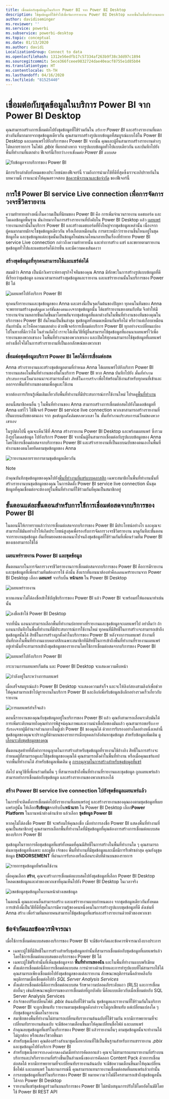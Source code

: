 ```yaml
---
title: เชื่อมต่อกับชุดข้อมูลในบริการ Power BI จาก Power BI Desktop
description: ใช้ชุดข้อมูลที่ใช้ทั่วไปเพื่อจัดการรายงาน Power BI Desktop หลายชิ้นในพื้นที่ทำงานหลายแห่ง พร้อมจัดการวงจรชีวิตรายงานของคุณ
author: davidiseminger
ms.reviewer: ''
ms.service: powerbi
ms.subservice: powerbi-desktop
ms.topic: conceptual
ms.date: 01/13/2020
ms.author: davidi
LocalizationGroup: Connect to data
ms.openlocfilehash: 1312e56edfb17c57334af263b9f38c3dd97c1894
ms.sourcegitcommit: 5ece366fceee9832724dae40eacf8755e1d85b04
ms.translationtype: HT
ms.contentlocale: th-TH
ms.lasthandoff: 04/16/2020
ms.locfileid: "81525440"
---
```

# <a name="connect-to-datasets-in-the-power-bi-service-from-power-bi-desktop"></a>เชื่อมต่อกับชุดข้อมูลในบริการ Power BI จาก Power BI Desktop

คุณสามารถสร้างการเชื่อมต่อไปยังชุดข้อมูลที่ใช้ร่วมกันใน *บริการ Power BI* และสร้างรายงานที่แตกต่างกันที่มากมายจากชุดข้อมูลเดียวกัน คุณสามารถสร้างรูปแบบข้อมูลที่สมบูรณ์แบบได้ใน Power BI Desktop และเผยแพร่ไปยังบริการของ Power BI จากนั้น คุณและผู้อื่นสามารถสร้างรายงานต่างๆ ได้หลายรายการ ในไฟล์ *.pbix* ที่แยกต่างหาก จากรูปแบบข้อมูลทั่วไปแบบเดียวกัน และบันทึกไปยังพื้นที่ทำงานที่แตกต่าง ฟีเจอร์นี้เรียกว่า*การเชื่อมต่อ Power BI แบบสด*

![รับข้อมูลจากบริการของ Power BI](media/desktop-report-lifecycle-datasets/report-lifecycle_01.png)

มีการเรียงลำดับทั้งหมดของประโยชน์ของฟีเจอร์นี้ รวมถึงการนำมาใช้ที่ดีที่สุดซึ่งเราจะอภิปรายกันในบทความนี้ เราแนะนำให้คุณตรวจสอบ [ข้อควรพิจารณาและข้อจำกัด](#limitations-and-considerations) ของฟีเจอร์นี้

## <a name="using-a-power-bi-service-live-connection-for-report-lifecycle-management"></a>การใช้ Power BI service Live connection เพื่อการจัดการวงจรชีวิตรายงาน

ความท้าทายอย่างหนึ่งในความเป็นที่นิยมของ Power BI คือ การเพิ่มจำนวนรายงาน แดชบอร์ด และโมเดลข้อมูลพื้นฐาน มันง่ายมากในการสร้างรายงานที่บังคับใน Power BI Desktop แล้ว [เผยแพร่](desktop-upload-desktop-files.md) รายงานเหล่านั้นในบริการ Power BI และสร้างแดชบอร์ดที่ยิ่งใหญ่จากชุดข้อมูลเหล่านั้น เนื่องจากผู้คนมากมายมักจะใชชุดข้อมูลเดียวกัน หรือเกือบเหมือนกัน การตระหนักว่ารายงานชิ้นไหนอยู่ในชุดข้อมูลใด และชุดข้อมูลแต่ละชุดนั้นเป็นข้อมูลใหม่ขนาดไหนกลายเป็นเรื่องที่ท้าทาย Power BI service Live connection กล่าวถึงความท้าทายนั้น และทำการสร้าง แชร์ และขยายตามรายงานชุดข้อมูลทั่วไปและแดชบอร์ดได้ง่ายขึ้น และมีความคงเส้นคงวา

### <a name="create-a-dataset-everyone-can-use-then-share-it"></a>สร้างชุดข้อมูลที่ทุกคนสามารถใช้และแชร์ต่อได้

สมมติว่า Anna เป็นนักวิเคราะห์ทางธุรกิจใจทีมของคุณ Anna มีทักษะในการสร้างรูปแบบข้อมูลที่ดี ที่เรียกว่าชุดข้อมูล แอนนาสามารถสร้างชุดข้อมูลและรายงาน และแชร์รายงานนั้นในบริการของ Power BI ได้

![เผยแพร่ไปยังบริการ Power BI](media/desktop-report-lifecycle-datasets/report-lifecycle_02a.png)

ทุกคนรักรายงานและชุดข้อมูลของ Anna และตรงนี้เป็นจุดเริ่มต้นของปัญหา ทุกคนในทีมของ Anna จะพยายามสร้าง*ชุดข้อมูลเวอร์ชั่นของตนเอง*จากชุดข้อมูลนั้น ได้แชร์รายงานของตนกับทีม จึงทำให้มีรายงานจำนวนหลายชิ้นเกิดขึ้นมาโดยพลันจากชุดข้อมูลที่แตกต่างกันในพื้นที่ทำงานของทีมของคุณในบริการของ Power BI อันไหนเป็นชิ้นล่าสุด ชุดข้อมูลทั้งหมดเหมือนกันหรือไม่ หรือว่าแค่เกือบเหมือนกันเท่านั้น อะไรคือความแตกต่าง ด้วยฟีเจอร์การเชื่อมต่อบริการ Power BI ทุกอย่างจะเปลี่ยนแปลงไปในทางที่ดีกว่าได้ ในส่วนถัดไป เราจะได้เห็นวิธีที่ผู้อื่นสามารถใช้ชุดข้อมูลที่แอนนาเผยแพร่ไว้เพื่อรายงานของพวกเขาเอง ในพื้นที่ทำงานของพวกเขาเอง และเปิดให้ทุกคนสามารถใช้ชุดข้อมูลที่เผยแพร่อย่างเชื่อใจได้ในการสร้างรายงานที่เป็นเอกลักษณ์ของพวกเขา

### <a name="connect-to-a-power-bi-service-dataset-using-a-live-connection"></a>เชื่อมต่อชุดข้อมูลบริการ Power BI โดยใช้การเชื่อมต่อสด

Anna สร้างรายงานและสร้างชุดข้อมูลตามที่กำหนด Anna ได้เผยแพร่ไปยังบริการ Power BI รายงานแสดงในพื้นที่ทำงานของทีมในบริการ Power BI หาก Anna บันทึกไปยัง *พื้นที่ทำงานประสบการณ์ใหม่* แอนนาจะสามารถตั้งค่า *สิทธิ์ในการสร้าง* เพื่อให้พร้อมใช้งานสำหรับทุกคนที่เข้าและออกจากพื้นที่ทำงานของตนเพื่อดูและใช้งาน

หากต้องการเรียนรู้เพิ่มเติมเกี่ยวกับพื้นที่ทำงานที่มีประสบการณ์การใช้งานใหม่ โปรดดู[พื้นที่ทำงาน](service-new-workspaces.md)

ตอนนี้สมาชิกคนอื่น ๆ ในพื้นที่ทำงานของ Anna สามารถสร้างการเชื่อมต่อสดไปยังโมเดลข้อมูลที่ Anna แชร์ไว้ ใช้ฟีเจอร์ Power BI service live connection พวกเขาสามารถสร้างรายงานที่เป็นแบบฉบับของตนเอง จาก *ชุดข้อมูลดั้งเดิมของพวกเขา* ใน *พื้นที่ทำงานประสบการณ์ใหม่ของพวกเขาเอง*

ในรูปต่อไปนี้ คุณจะเห็นวิธีที่ Anna สร้างรายงาน Power BI Desktop และพร้อมเผยแพร่ ซึ่งรวมถึงรูปโมเดลข้อมูล ไปยังบริการ Power BI จากนั้นผู้อื่นสามารถเชื่อมต่อกับรูปแบบข้อมูลของ Anna โดยใช้การเชื่อมต่อสดจากบริการของ Power BI และสร้างรายงานที่เป็นแบบฉบับของตนเองในพื้นที่ทำงานของตนโดยยึดตามชุดข้อมูลของ Anna

![รายงานหลายรายการตามชุดข้อมูลเดียวกัน](media/desktop-report-lifecycle-datasets/report-lifecycle_03.png)

> [!NOTE]
> ถ้าคุณบันทึกชุดข้อมูลของคุณไปยัง[พื้นที่ทำงานที่แชร์แบบคลาสสิก](service-create-workspaces.md) เฉพาะสมาชิกในพื้นที่ทำงานนั้นที่สร้างรายงานบนชุดข้อมูลของคุณ ในการติดตั้ง Power BI service live connection นั้นชุดข้อมูลที่คุณเชื่อมต่อจะต้องอยู่ในพื้นที่ทำงานที่ใช้ร่วมกันที่คุณเป็นสมาชิกอยู่
> 
> 

## <a name="step-by-step-for-using-the-power-bi-service-live-connection"></a>ขั้นตอนแต่ละขั้นตอนสำหรับการใช้การเชื่อมต่อสดจากบริการของ  Power BI

ในตอนนี้ให้เราทราบแล้วว่าการเชื่อมต่อสดจากบริการของ  Power BI มีประโยชน์อย่างไร และคุณจะสามารถใช้มันอย่างไรให้เกิดประโยชน์สูงสุดเพื่อรองรับการจัดการวงจรชีวิตรายงาน มาดูกันทีละขั้นตอนจากรายงานชุดข้อมูล อันเยี่ยมยอดของแอนนาไปจนถึงชุดข้อมูลที่ใช้ร่วมกันที่เพื่อนร่วมทีม Power BI ของเธอสามารถใช้ได้

### <a name="publish-a-power-bi-report-and-dataset"></a>เผยแพร่รายงาน Power BI และชุดข้อมูล

ขั้นตอนแรกในการจัดการวงจรชีวิตรายงานการเชื่อมต่อสดจากบริการของ Power BI คือการมีรายงานและชุดข้อมูลที่เพื่อนร่วมทีมต้องการใช้ ดังนั้น สิ่งแรกที่แอนนาต้องทำคือ*เผยแพร่*รายงานจาก Power BI Desktop เลือก **เผยแพร่** จากริบบิ้น **หน้าแรก** ใน Power BI Desktop

![เผยแพร่รายงาน](media/desktop-report-lifecycle-datasets/report-lifecycle_02a.png)

หากแอนนาไม่ได้ลงชื่อเข้าใช้บัญชีบริการของ Power BI แล้ว Power BI  จะพร้อมท์ให้แอนนาทำเช่นนั้น

![ลงชื่อเข้าใช้ Power BI Desktop](media/desktop-report-lifecycle-datasets/report-lifecycle_04.png)

จากที่นั่น แอนนาสามารถเลือกพื้นที่ทำงานปลายทางที่รายงานและชุดข้อมูลจะเผยแพร่ไป อย่าลืมว่า ถ้าแอนนาบันทึกในพื้นที่ทำงานที่มีประสบการณ์การใช้งานใหม่ ทุกคนที่มีสิทธิ์ในการสร้างจะสามารถเข้าถึงชุดข้อมูลนั้นได้ สิทธิ์ในการสร้างถูกตั้งค่าในบริการของ Power BI หลังจากการเผยแพร่ ถ้างานที่บันทึกลงในพื้นที่ทำงานแบบคลาสสิกเฉพาะสมาชิกทีมีสิทธิ์ในการเข้าถึงพื้นที่ทำงานที่รายงานเผยแพร่อยู่เท่านั้นที่จะสามารถเข้าถึงชุดข้อมูลของรายงานโดยใช้การเชื่อมต่อสดจากบริการของ Power BI

![เผยแพร่ไปยังบริการ Power BI](media/desktop-report-lifecycle-datasets/report-lifecycle_05.png)

กระบวนการเผยแพรเริ่มต้น และ Power BI Desktop จะแสดงความคืบหน้า

![กำลังอยู่ในระหว่างการเผยแพร่](media/desktop-report-lifecycle-datasets/report-lifecycle_06.png)

เมื่อเสร็จสมบูรณ์แล้ว Power BI Desktop จะแสดงความสำเร็จ และจะให้ลิงก์สองสามลิงก์เพื่อช่วยให้คุณสามารถเข้าไปดูรายงานในบริการ Power BI และลิงก์เพื่อรับข้อมูลเชิงลึกอย่างรวดเร็วเกี่ยวกับรายงาน

![การเผยแพร่สำเร็จแล้ว](media/desktop-report-lifecycle-datasets/report-lifecycle_07.png)

ตอนนี้รายงานของคุณกับชุดข้อมูลอยู่ในบริการของ Power BI แล้ว คุณยังสามารถเลื่อนระดับมันได้ การเพิ่มระดับหมายถึงคุณทำการพิสูจน์คุณภาพและความน่าเชื่อถือของมันแล้ว คุณสามารถขอรับ*การรับรอง*จากผู้มีอำนาจส่วนกลางในผู้เช่า Power BI ของคุณได้ ด้วยการรับรองอย่างใดอย่างหนึ่งเหล่านี้ ชุดข้อมูลของคุณจะปรากฏที่ด้านบนของรายการเมื่อบุคคลกำลังค้นหาชุดข้อมูล สำหรับข้อมูลเพิ่มเติม ดู [เลื่อนระดับชุดข้อมูลของคุณ](service-datasets-promote.md)

ขั้นตอนสุดท้ายที่ตั้งค่าการอนุญาตในการสร้างสำหรับชุดข้อมูลที่รายงานใช้อ้างอิง สิทธิ์ในการสร้างจะกำหนดผู้ที่สามารถดูและใช้ชุดข้อมูลของคุณได้ คุณสามารถตั้งค่าในพื้นที่ทำงาน หรือเมื่อคุณแชร์แอปจากพื้นที่ทำงานได้ สำหรับข้อมูลเพิ่มเติม ดู [การอนุญาตในการสร้างสำหรับชุดข้อมูลที่แชร์](service-datasets-build-permissions.md)

ถัดไป มาดูวิธีที่เพื่อนร่วมทีมอื่น ๆ ที่สามารถเข้าถึงพื้นที่ทำงานที่รายงานและชุดข้อมูล ถูกเผยแพร่แล้ว สามารถทำการเชื่อมต่อกับชุดข้อมูล และสร้างรายงานของพวกเขาเองได้

### <a name="establish-a-power-bi-service-live-connection-to-the-published-dataset"></a>สร้าง Power BI service live connection ไปยังชุดข้อมูลเผยแพร่แล้ว

ในการที่จะติดตั้งการเชื่อมต่อไปยังรายงานที่เผยแพร่อยู่ และสร้างรายงานของคุณเองตามชุดข้อมูลที่เผยแพร่อยู่นั้น ให้เลือก**รับข้อมูล**จากริบบิ้น**หน้าแรก** ใน Power BI Desktop เลือก**Power Platform** ในบานหน้าต่างด้านซ้าย แล้วเลือก **ชุดข้อมูล Power BI**

หากคุไม่ได้ลงชื่อ Power BI จะพร้อมให้คุณลงชื่อ เมื่อทำการลงชื่อ Power BI แสดงพื้นที่ทำงานที่คุณเป็นสมาชิกอยู่ คุณสามารถเลือกพื้นที่ทำงานใดที่มีชุดข้อมูลที่คุณต้องการสร้างการเชื่อมต่อแบบสดของบริการ Power BI

ชุดข้อมูลในรายการคือชุดข้อมูลที่แชร์ทั้งหมดที่คุณมีสิทธิ์ในการสร้างในพื้นที่ทำงานใด ๆ คุณสามารถค้นหาชุดข้อมูลที่เฉพาะ และดูชื่อ เจ้าของ พื้นที่ทำงานที่มีชุดข้อมูลและเมื่อมีการรีเฟรชล่าสุด คุณยังดูชุดข้อมูล **ENDORSEMENT** ที่ผ่านการรับรองหรือเลื่อนระดับที่ด้านบนของรายการ

![รายการชุดข้อมูลที่พร้อมใช้งาน](media/desktop-report-lifecycle-datasets/desktop-select-shared-dataset.png)

เมื่อคุณเลือก **สร้าง**, คุณจะสร้างการเชื่อมต่อแบบสดไปยังชุดข้อมูลที่เลือก Power BI Desktop โหลดเขตข้อมูลและค่าของพวกเขาที่คุณเห็นไปยัง Power BI Desktop ในเวลาจริง

![เขตข้อมูลชุดข้อมูลในบานหน้าต่างเขตข้อมูล](media/desktop-report-lifecycle-datasets/report-lifecycle_10.png)

ในตอนนี้ คุณและคนอื่นสามารถสร้าง และแชร์รายงานแบบกำหนดเอง จากชุดข้อมูลเดียวกันทั้งหมด การเข้าถึงนี้เป็นวิธีที่ดีที่สุดในการมีความรู้ของคนหนึ่งคนในการสร้างรูปแบบชุดข้อมูลที่ดี ดังเช่นที่ Anna สร้าง เพื่อร่วมทีมหลายคนสามารถใช้ชุดข้อมูลที่แขร์และสร้างรายงานด้วยตัวของพวกเขา

## <a name="limitations-and-considerations"></a>ข้อจำกัดและข้อควรพิจารณา

เมื่อใช้การเชื่อมต่อแบบสดของบริการของ Power BI จะมีข้อจำกัดและข้อควรพิจารณาถึงบางประการ

* เฉพาะผู้ใช้ที่มีสิทธิ์ในการสร้างสำหรับชุดข้อมูลเท่านั้นที่สามารถเชื่อมต่อกับชุดข้อมูลที่เผยแพร่แล้วโดยใช้การเชื่อมต่อแบบสดของบริการของ Power BI ได้
* เฉพาะผู้ใช้ฟรีเท่านั้นที่เห็นชุดข้อมูลจาก **พื้นที่ทำงานของฉัน** และในพื้นที่ทำงานแบบพรีเมียม
* ตั้งแต่การเชื่อมต่อนี้คือการเชื่อมต่อแบบสด การนำทางด้านซ้ายและการทำรูปแบบที่ไม่สามารถใช้ได้ คุณสามารถเพียงเชื่อมต่อไปยังชุดข้อมูลของแต่ละรายงาน ลักษณะพฤติกรรมนี้คล้ายคลึงกับพฤติกรรมเมื่อเชื่อมต่อไปยัง *SQL Server Analysis Services*
* ตั้งแต่การเชื่อมต่อนี้คือการเชื่อมต่อแบบสด รักษาความปลอดภัยระดับแถว (RLS) และการเชื่อมต่ออื่นๆ เช่นลักษณะพฤติกรรมของการเชื่อมต่อที่ถูกบังคับ นี่คือแบบเดียวกับเมื่อเชื่อมต่อกับ SQL Server Analysis Services
* ถ้าเจ้าของปรับเปลี่ยนไฟล์ *.pbix* ต้นฉบับที่ใช้ร่วมกัน ชุดข้อมูลและรายงานที่ใช้ร่วมกันในบริการ Power BI จะถูกเขียนทับ รายงานตามชุดข้อมูลดังกล่าวจะไม่ถูกเขียนทับ แต่เปลี่ยนแปลงใด ๆ กับชุดข้อมูลจะมีผลในรายงาน
* สมาชิกของพื้นที่ทำงานไม่สามารถเปลี่ยนทับรายงานต้นฉบับที่ใช้ร่วมกัน หากมีการพยายามที่จะเปลี่ยนทับรายงานต้นฉบับ จะมีข้อความเตือนขึ้นมาให้คุณเปลี่ยนชื่อไฟล์ และเผยแพร่
* ถ้าคุณลบชุดข้อมูลที่แชร์ในบริการของ Power BI แล้วรายงานอื่นๆ ตามชุดข้อมูลนั้นจะทำงานได้ไม่ถูกต้อง หรือแสดงวิชวลขึ้นมา
* สำหรับชุดเนื้อหา คุณต้องสร้างสำเนาชุดเนื้อหาก่อนที่ใช้เป็นพื้นฐานสำหรับการแชรรายงาน *.pbix* และชุดข้อมูลไปยังบริการ Power BI
* สำหรับชุดเนื้อหาจาก*องค์กรของฉัน*เมื่อทำการคัดลอกแล้ว คุณจะไม่สามารถแทนรายงานที่สร้างบนบริการและ/หรือรายงานที่สร้างขึ้นเป็นส่วนหนึ่งของการคัดลอก Content Pack ด้วยการเชื่อมต่อสดได้ หากมีการพยายามที่จะเปลี่ยนทับรายงานต้นฉบับ จะมีข้อความเตือนขึ้นมาให้คุณเปลี่ยนชื่อไฟล์ และเผยแพร่ ในสถานการณ์นี้ คุณสามารถแทนรายงานเชื่อมต่อสดที่เผยแพร่แล้วเท่านั้น
* การลบชุดข้อมูลที่แชร์ในบริการของ Power BI หมายความว่าไม่มีใครสามารถเข้าถึงชุดข้อมูลนั้นได้จาก Power BI Desktop
* รายงานที่แชร์ชุดข้อมูลร่วมกันบนบริการของ Power BI ไม่สนับสนุนการปรับใช้โดยอัตโนมัติโดยใช้ Power BI REST API
